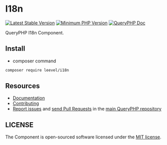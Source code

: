I18n
=================

[![Latest Stable Version](http://img.shields.io/packagist/v/leevel/i18n.svg)](https://packagist.org/packages/leevel/i18n)
<a href="https://php.net"><img src="https://img.shields.io/badge/php-%3E%3D%207.3.2-8892BF.svg" alt="Minimum PHP Version"></a>
[![QueryPHP Doc](https://img.shields.io/badge/docs-passing-green.svg?maxAge=2592000)](https://www.queryphp.com/docs/)

QueryPHP I18n Component.

## Install

- composer command

```bash
composer require leevel/i18n
```

Resources
---------

  * [Documentation](https://www.queryphp.com/docs/component/i18n.html)
  * [Contributing](https://www.queryphp.com/docs/developer/)
  * [Report issues](https://github.com/hunzhiwange/framework/issues) and
    [send Pull Requests](https://github.com/hunzhiwange/framework/pulls)
    in the [main QueryPHP repository](https://github.com/hunzhiwange/framework)

## LICENSE

The Component is open-sourced software licensed under the [MIT license](LICENSE).